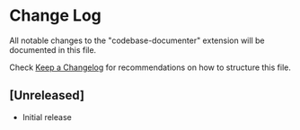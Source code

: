 # Change Log

All notable changes to the "codebase-documenter" extension will be documented in this file.

Check [Keep a Changelog](http://keepachangelog.com/) for recommendations on how to structure this file.

## [Unreleased]

- Initial release